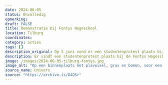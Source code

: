 ```yaml
---
date: 2024-06-05
status: Onvolledig
opmerking: 
draft: FALSE
title: Demonstratie bij Fontys Hogeschool
location: Tilburg
coordinates: 
category: acties
tags: []
description_original: Op 5 juni vond er een studentenprotest plaats bij de Fontys Hogeschool voor de Kunsten, waarbij ook studenten van de Universiteit van Tilburg waren uitgenodigd.
description: Er vindt een studentenprotest plaats bij de Fontys Hogeschool voor de Kunsten, waarbij ook studenten van de Universiteit van Tilburg zijn uitgenodigd.
image: /images/2024-06-05-tilburg-fontys.jpg
image_alt: "Op een binnenplaats met plaveisel, gras en bomen, voor een bakstenen en glazen gebouw met hoge ramen, staat of zit een tiental mensen. De mensen richten zich naar het midden, waar een persoon met een gitaar achter een microfoon zingt of spreekt. Rondom hen staan ook een drumstel, toetsenbord en luidsprekers. Achter hen hangt een Palestijnse vlag en spandoeken met de teksten (in het Engels): 'Vrijheid en gerechtigheid' en 'Bevrijd Palestina'. De lucht is halfbewolkt."
source_name: Univers
source: "https://archive.is/D4QSr"
---
```

